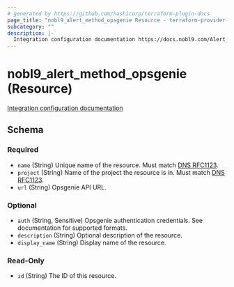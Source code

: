 ```yaml
---
# generated by https://github.com/hashicorp/terraform-plugin-docs
page_title: "nobl9_alert_method_opsgenie Resource - terraform-provider-nobl9"
subcategory: ""
description: |-
  Integration configuration documentation https://docs.nobl9.com/Alert_Methods/opsgenie
---
```


# nobl9_alert_method_opsgenie (Resource)

[Integration configuration documentation](https://docs.nobl9.com/Alert_Methods/opsgenie)



<!-- schema generated by tfplugindocs -->
## Schema

### Required

- `name` (String) Unique name of the resource. Must match [DNS RFC1123](https://kubernetes.io/docs/concepts/overview/working-with-objects/names/#names).
- `project` (String) Name of the project the resource is in. Must match [DNS RFC1123](https://kubernetes.io/docs/concepts/overview/working-with-objects/names/#names).
- `url` (String) Opsgenie API URL.

### Optional

- `auth` (String, Sensitive) Opsgenie authentication credentials. See documentation for supported formats.
- `description` (String) Optional description of the resource.
- `display_name` (String) Display name of the resource.

### Read-Only

- `id` (String) The ID of this resource.


